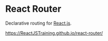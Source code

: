 React Router
============

Declarative routing for [React.js][react].

https://ReactJSTraining.github.io/react-router/

  [react]:https://facebook.github.io/react/
